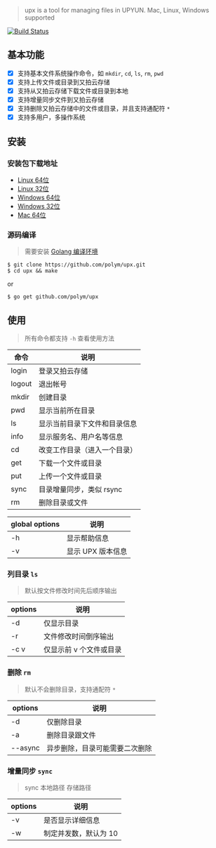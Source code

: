 > upx is a tool for managing files in UPYUN. Mac, Linux, Windows supported

[![Build Status](https://travis-ci.org/polym/upx.svg?branch=master)](https://travis-ci.org/polym/upx)

## 基本功能

- [x] 支持基本文件系统操作命令，如 `mkdir`, `cd`, `ls`, `rm`, `pwd`
- [x] 支持上传文件或目录到又拍云存储
- [x] 支持从又拍云存储下载文件或目录到本地
- [x] 支持增量同步文件到又拍云存储
- [x] 支持删除又拍云存储中的文件或目录，并且支持通配符 `*`
- [x] 支持多用户，多操作系统

## 安装

### 安装包下载地址

- [Linux 64位](http://collection.b0.upaiyun.com/softwares/upx/upx-linux-amd64-v0.1.3)
- [Linux 32位](http://collection.b0.upaiyun.com/softwares/upx/upx-linux-i386-v0.1.3)
- [Windows 64位](http://collection.b0.upaiyun.com/softwares/upx/upx-windows-amd64-v0.1.3.exe)
- [Windows 32位](http://collection.b0.upaiyun.com/softwares/upx/upx-windows-i386-v0.1.3.exe)
- [Mac 64位](http://collection.b0.upaiyun.com/softwares/upx/upx-darwin-amd64-v0.1.3)

### 源码编译

> 需要安装 [Golang 编译环境](https://golang.org/dl/)

```
$ git clone https://github.com/polym/upx.git
$ cd upx && make
```
or

```
$ go get github.com/polym/upx
```

## 使用

> 所有命令都支持 `-h` 查看使用方法

|  命令  | 说明 |
| ------ | ---- |
| login  | 登录又拍云存储 |
| logout | 退出帐号 |
| mkdir  | 创建目录 |
| pwd    | 显示当前所在目录 |
| ls     | 显示当前目录下文件和目录信息 |
| info   | 显示服务名、用户名等信息 |
| cd     | 改变工作目录（进入一个目录）|
| get    | 下载一个文件或目录 |
| put    | 上传一个文件或目录 |
| sync   | 目录增量同步，类似 rsync |
| rm     | 删除目录或文件 |


| global options | 说明 |
| -------------- | ---- |
| -h             | 显示帮助信息 |
| -v             | 显示 UPX 版本信息 |


### 列目录 `ls`

> 默认按文件修改时间先后顺序输出

| options | 说明 |
| ------- | ---- |
| -d      | 仅显示目录 |
| -r      | 文件修改时间倒序输出 |
| -c v    | 仅显示前 v 个文件或目录  |

### 删除 `rm`

> 默认不会删除目录，支持通配符 `*`

| options | 说明 |
| ------- | ---- |
| -d      | 仅删除目录 |
| -a      | 删除目录跟文件 |
| --async | 异步删除，目录可能需要二次删除 |

### 增量同步 `sync`

> sync 本地路径 存储路径

| options | 说明 |
| ------- | ---- |
| -v      | 是否显示详细信息 |
| -w      | 制定并发数，默认为 10 |
